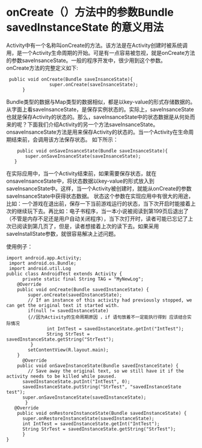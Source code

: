  
 # onCreate（）方法中的参数Bundle savedInstanceState 的意义用法 #
 Activity中有一个名称叫onCreate的方法。该方法是在Activity创建时被系统调用，是一个Activity生命周期的开始。可是有一点容易被忽视，就是onCreate方法的参数saveInsanceState。一般的程序开发中，很少用到这个参数。  
onCreate方法的完整定义如下:  

```
 public void onCreate(Bundle saveInsanceState){
                super.onCreate(saveInsanceState);  
      }
```


Bundle类型的数据与Map类型的数据相似，都是以key-value的形式存储数据的。  
从字面上看saveInsanceState，是保存实例状态的。实际上，saveInsanceState也就是保存Activity的状态的。那么，saveInsanceState中的状态数据是从何处而来的呢？下面我们介绍Activity的另一个方法saveInsanceState。    
onsaveInsanceState方法是用来保存Activity的状态的。当一个Activity在生命周期结束前，会调用该方法保存状态。
如下所示：  

```
    public void onSaveInsanceState(Bundle saveInsanceState){
       super.onSaveInsanceState(saveInsanceState);
   }
```
在实际应用中，当一个Activity结束前，如果需要保存状态，就在onsaveInsanceState中，将状态数据以key-value的形式放入到saveInsanceState中。这样，当一个Activity被创建时，就能从onCreate的参数saveInsanceState中获得状态数据。
状态这个参数在实现应用中有很大的用途，比如：一个游戏在退出前，保存一下当前游戏运行的状态，当下次开启时能接着上次的继续玩下去。再比如：电子书程序，当一本小说被阅读到第199页后退出了（不管是内存不足还是用户自动关闭程序），当下次打开时，读者可能已忘记了上次已阅读到第几页了，但是，读者想接着上次的读下去。如果采用saveInstallState参数，就很容易解决上述问题。

使用例子：  
```
import android.app.Activity;
 import android.os.Bundle;
 import android.util.Log
public class AndroidTest extends Activity {
      private static final String TAG = "MyNewLog";
    @Override
    public void onCreate(Bundle savedInstanceState) {
        super.onCreate(savedInstanceState);
        // If an instance of this activity had previously stopped, we can get the original text it started with.
        if(null != savedInstanceState)
        {//因为Activity的生命周期原因 ，if 语句放着不一定能执行得到 应该结合实际情况
               int IntTest = savedInstanceState.getInt("IntTest");
               String StrTest = savedInstanceState.getString("StrTest");
         }
        setContentView(R.layout.main);
    }
      @Override
    public void onSaveInstanceState(Bundle savedInstanceState) {
        // Save away the original text, so we still have it if the activity needs to be killed while paused.
      savedInstanceState.putInt("IntTest", 0);
      savedInstanceState.putString("StrTest", "savedInstanceState test");
      super.onSaveInstanceState(savedInstanceState);
       }
   @Override
    public void onRestoreInstanceState(Bundle savedInstanceState) {
      super.onRestoreInstanceState(savedInstanceState);
      int IntTest = savedInstanceState.getInt("IntTest");
      String StrTest = savedInstanceState.getString("StrTest");
      }
}
```
